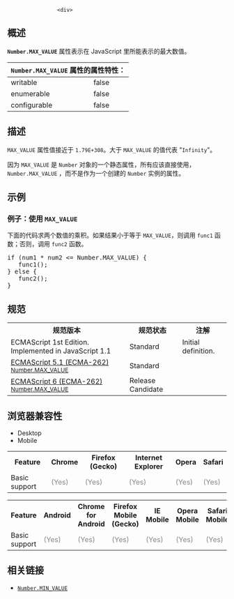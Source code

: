 
                
                  
                    <div>
 <section class="Quick_links" id="Quick_Links"><!-- --></section></div>
<h2 id="Summary" name="Summary">&#x6982;&#x8FF0;</h2>
<p><code><strong>Number.MAX_VALUE</strong></code> &#x5C5E;&#x6027;&#x8868;&#x793A;&#x5728; JavaScript &#x91CC;&#x6240;&#x80FD;&#x8868;&#x793A;&#x7684;&#x6700;&#x5927;&#x6570;&#x503C;&#x3002;</p>
<p></p><table class="standard-table"> 
  <thead> 
    <tr> 
      <th class="header" colspan="2"><code>Number.MAX_VALUE</code> &#x5C5E;&#x6027;&#x7684;&#x5C5E;&#x6027;&#x7279;&#x6027;&#xFF1A;</th> 
    </tr> 
  </thead> 
  <tbody> 
    <tr> 
      <td>writable</td> 
      <td>false</td> 
    </tr> 
    <tr> 
      <td>enumerable</td> 
      <td>false</td> 
    </tr> 
    <tr> 
      <td>configurable</td> 
      <td>false</td> 
    </tr> 
  </tbody> 
</table><p></p>
<h2 id="Description" name="Description">&#x63CF;&#x8FF0;</h2>
<p><code>MAX_VALUE</code>&#xA0;&#x5C5E;&#x6027;&#x503C;&#x63A5;&#x8FD1;&#x4E8E; <code>1.79E+308</code>&#x3002;&#x5927;&#x4E8E; <code>MAX_VALUE</code>&#xA0;&#x7684;&#x503C;&#x4EE3;&#x8868; &quot;<code>Infinity</code>&quot;&#x3002;</p>
<p>&#x56E0;&#x4E3A;&#xA0;<code>MAX_VALUE</code> &#x662F; <code>Number</code>&#xA0;&#x5BF9;&#x8C61;&#x7684;&#x4E00;&#x4E2A;&#x9759;&#x6001;&#x5C5E;&#x6027;&#xFF0C;&#x6240;&#x6709;&#x5E94;&#x8BE5;&#x76F4;&#x63A5;&#x4F7F;&#x7528;&#xFF0C;<code>Number.MAX_VALUE</code>&#xA0;&#xFF0C;&#x800C;&#x4E0D;&#x662F;&#x4F5C;&#x4E3A;&#x4E00;&#x4E2A;&#x521B;&#x5EFA;&#x7684;&#xA0;<code>Number</code> &#x5B9E;&#x4F8B;&#x7684;&#x5C5E;&#x6027;&#x3002;</p>
<h2 id="Examples" name="Examples">&#x793A;&#x4F8B;</h2>
<h3 id="Example:_Using_MAX_VALUE" name="Example:_Using_MAX_VALUE">&#x4F8B;&#x5B50;&#xFF1A;&#x4F7F;&#x7528;&#xA0;<code>MAX_VALUE</code></h3>
<p>&#x4E0B;&#x9762;&#x7684;&#x4EE3;&#x7801;&#x6C42;&#x4E24;&#x4E2A;&#x6570;&#x503C;&#x7684;&#x4E58;&#x79EF;&#x3002;&#x5982;&#x679C;&#x7ED3;&#x679C;&#x5C0F;&#x4E8E;&#x7B49;&#x4E8E;&#xA0;<code>MAX_VALUE</code>&#xFF0C;&#x5219;&#x8C03;&#x7528;&#xA0;<code>func1</code> &#x51FD;&#x6570;&#xFF1B;&#x5426;&#x5219;&#xFF0C;&#x8C03;&#x7528;&#xA0;<code>func2</code>&#xA0;&#x51FD;&#x6570;&#x3002;</p>
<pre class="brush: js">if (num1 * num2 &lt;= Number.MAX_VALUE) {
   func1();
} else {
   func2();
}</pre>
<h2 id=".E8.A7.84.E8.8C.83">&#x89C4;&#x8303;</h2>
<table class="standard-table">
 <tbody>
  <tr>
   <th scope="col">&#x89C4;&#x8303;&#x7248;&#x672C;</th>
   <th scope="col">&#x89C4;&#x8303;&#x72B6;&#x6001;</th>
   <th scope="col">&#x6CE8;&#x89E3;</th>
  </tr>
  <tr>
   <td>ECMAScript 1st Edition. Implemented in JavaScript 1.1</td>
   <td>Standard</td>
   <td>Initial definition.</td>
  </tr>
  <tr>
   <td><a class="external" href="http://www.ecma-international.org/ecma-262/5.1/#sec-15.7.3.2" hreflang="en" lang="en">ECMAScript 5.1 (ECMA-262)<br><small lang="zh-CN">Number.MAX_VALUE</small></a></td>
   <td><span class="spec-Standard">Standard</span></td>
   <td>&#xA0;</td>
  </tr>
  <tr>
   <td><a class="external" href="http://people.mozilla.org/~jorendorff/es6-draft.html#sec-number.max_value" hreflang="en" lang="en">ECMAScript 6 (ECMA-262)<br><small lang="zh-CN">Number.MAX_VALUE</small></a></td>
   <td><span class="spec-RC">Release Candidate</span></td>
   <td>&#xA0;</td>
  </tr>
 </tbody>
</table>
<h2 id=".E6.B5.8F.E8.A7.88.E5.99.A8.E5.85.BC.E5.AE.B9.E6.80.A7">&#x6D4F;&#x89C8;&#x5668;&#x517C;&#x5BB9;&#x6027;</h2>
<p></p><div class="htab"> 
    <a id="AutoCompatibilityTable" name="AutoCompatibilityTable"></a> 
    <ul> 
        <li class="selected"><a>Desktop</a></li> 
        <li><a>Mobile</a></li> 
    </ul> 
</div><p></p>
<div id="compat-desktop">
 <table class="compat-table">
  <tbody>
   <tr>
    <th>Feature</th>
    <th>Chrome</th>
    <th>Firefox (Gecko)</th>
    <th>Internet Explorer</th>
    <th>Opera</th>
    <th>Safari</th>
   </tr>
   <tr>
    <td>Basic support</td>
    <td><span style="color: #888;" title="Please update this with the earliest version of support.">(Yes)</span></td>
    <td><span style="color: #888;" title="Please update this with the earliest version of support.">(Yes)</span></td>
    <td><span style="color: #888;" title="Please update this with the earliest version of support.">(Yes)</span></td>
    <td><span style="color: #888;" title="Please update this with the earliest version of support.">(Yes)</span></td>
    <td><span style="color: #888;" title="Please update this with the earliest version of support.">(Yes)</span></td>
   </tr>
  </tbody>
 </table>
</div>
<div id="compat-mobile">
 <table class="compat-table">
  <tbody>
   <tr>
    <th>Feature</th>
    <th>Android</th>
    <th>Chrome for Android</th>
    <th>Firefox Mobile (Gecko)</th>
    <th>IE Mobile</th>
    <th>Opera Mobile</th>
    <th>Safari Mobile</th>
   </tr>
   <tr>
    <td>Basic support</td>
    <td><span style="color: #888;" title="Please update this with the earliest version of support.">(Yes)</span></td>
    <td><span style="color: #888;" title="Please update this with the earliest version of support.">(Yes)</span></td>
    <td><span style="color: #888;" title="Please update this with the earliest version of support.">(Yes)</span></td>
    <td><span style="color: #888;" title="Please update this with the earliest version of support.">(Yes)</span></td>
    <td><span style="color: #888;" title="Please update this with the earliest version of support.">(Yes)</span></td>
    <td><span style="color: #888;" title="Please update this with the earliest version of support.">(Yes)</span></td>
   </tr>
  </tbody>
 </table>
</div>
<h2 id="See_also" name="See_also">&#x76F8;&#x5173;&#x94FE;&#x63A5;</h2>
<ul>
 <li><a href="/zh-CN/docs/Web/JavaScript/Reference/Global_Objects/Number/MIN_VALUE" title="Number.MIN_VALUE &#x5C5E;&#x6027;&#x8868;&#x793A;&#x5728; JavaScript &#x4E2D;&#x6240;&#x80FD;&#x8868;&#x793A;&#x7684;&#x6700;&#x5C0F;&#x7684;&#x6B63;&#x503C;&#x3002;"><code>Number.MIN_VALUE</code></a></li>
</ul>
                  
                
              
